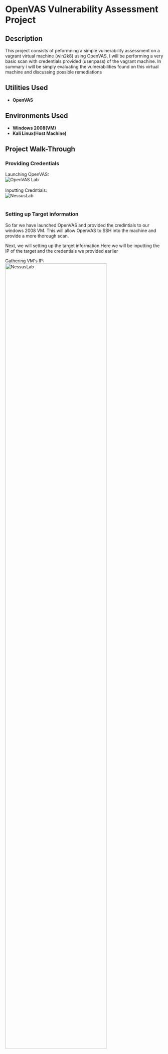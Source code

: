 <h1>OpenVAS Vulnerability Assessment Project</h1>

<h2>Description</h2>
This project consists of peformning a simple vulnerability assessment on a vagrant virtual machine (win2k8) using OpenVAS. I will be performing a very basic scan with credentials provided (user:pass) of the vagrant machine. In summary i will be simply evaluating the vulnerabilities found on this virtual machine and discussing possible remediations
<br />

<h2>Utilities Used</h2>

- <b>OpenVAS</b> 

<h2>Environments Used </h2>

- <b>Windows 2008(VM)</b>
- <b>Kali Linux(Host Machine)</b> 

<h2>Project Walk-Through</h2>

<p align="center">
  
<h3>Providing Credentials</h3>

Launching OpenVAS: <br/>
<img src="https://i.imgur.com/gvvf6x8.png" alt="OpenVAS Lab"/>
<br />
<br />
Inputting Credntials:  <br/>
<img src="https://i.imgur.com/XworRPu.png" alt="NessusLab"/>
<br />
<br />

<h3>Setting up Target information</h3>

So far we have launched OpenVAS and provided the credintials to our windows 2008 VM. This will allow OpenVAS to SSH into the machine and provide a more thorough scan.

Next, we will setting up the target information.Here we will be inputting the IP of the target and the credentials we provided earlier

Gathering VM's IP:  <br/>
<img src="https://i.imgur.com/5eDpn2P.png" width="80%" alt="NessusLab"/>
<br />
<br />
Inputting Credentials and IP:  <br/>
<img src="https://i.imgur.com/beTCs19.png" height="80%" width="80%" alt="NessusLab"/>
<br />
<br />
<h3> Creating Vulnerability Task </h3>
We have now convyed the target IP and provided credientials. Next we must setup a new Vulnerability task with the information we just listed
<br />
<br />

Providing new task details: <br/>
<img src="https://i.imgur.com/Aw1IscQ.png" height="80%" width="80%" alt="NessusLab"/>
<br />
<br />
Creation of Vulnerability Task:  <br/>
<img src="https://i.imgur.com/jtYUV0D.png" height="80%" width="80%" alt="NessusLab"/>
<br />
<br />
<img src="https://i.imgur.com/lGBAICg.png" height="80%" width="80%" alt="NessusLab"/>
<h3> Results Overview</h3>
<br/>
<img src="https://i.imgur.com/rH1dvJS.png" alt="NessusLab"/>
<br />
<br />
<img src="https://i.imgur.com/ckUFrYc.png" alt="NessusLab"/>
<br />
<br />
<img src="https://i.imgur.com/Zyxa6g0.png" height="80%" width="80%" alt="NessusLab"/>
<br />
Looking at the results we can see an array of high severity vulnerabilties. This is somewhat to be expected as the VM im scanning is win2k8 and no updates have been
performed on it.There are so many attack vectors for an attacker to choose from, ranging from RCE attacks, DOS, SSH & FTP brute force, the list goes on.
<br />
<br />
For the following section i will be exploiting a vulnerabilties listed on our OpenVAS vulnerability Scan. This is to ultimately demonstrate the consequences of not fixing vulnerabilties on a system or network

<h3>Exploitation Example</h3>

Now the vulnerability i will be exploiting is the 'ElasticSearch EOL exploit | CVE-2014-3120' . I will be using a payload that exploits a remote command execution (RCE) vulnerability in ElasticSearch, exploitable by default on ElasticSearch prior to 1.2.0. The bug is found in the REST API, which does not require authentication, where the search function allows dynamic scripts execution.

<img src="https://i.imgur.com/fJYsMme.png" height="80%" width="80%" alt="NessusLab"/>
<br />
Starting Metasploit Framework: <br/>
<img src="https://i.imgur.com/WK970A1.png" height="80%" width="80%" alt="NessusLab"/>
<br />
Configuring Options: <br/>
<img src="https://i.imgur.com/op9KWd6.png" height="80%" width="80%" alt="NessusLab"/>
<br />
Starting Exploit: <br/>
<img src="https://i.imgur.com/jRVZiM1.png" height="80%" width="80%" alt="NessusLab"/>
<br />
BOOM We're IN!: <br/>
<img src="https://i.imgur.com/LLZW0uK.png" height="80%" width="80%" alt="NessusLab"/>
<br />
Great we successfully managed to get into the system via RCE! 

<h4>Post Exploitation</h4>
As you can see we have now performed RCE (Remote Code Execution) on the target. For this next section i will demonstrate what a hacker might do once inside a system. For this exmaple i created a file on the win2k8 machine called 'Passwords' this contains a file called 'HIDEME'. We will do some basic directory travesal and see whats inside 👀
<br />
<br />
What you may have noticed is we have root privilages and can perform quite literally anything we want from here on out. My demonstration is very tame, but can be vastly more devastating
<br />
<br />
Directory Traversal: <br/>
<img src="https://i.imgur.com/FG64bF4.png" height="80%" width="80%" alt="NessusLab"/>

Here i go down to C:\\ to view everything on the ground level.
<br />
<br />
Traversing to Users/Admin/Desktop: <br/>
<img src="https://i.imgur.com/mSOCHwA.png" height="80%" width="80%" alt="NessusLab"/>
<br />
<br />
Passwords Directory: <br/>
<img src="https://i.imgur.com/lsUAKql.png" height="80%" width="80%" alt="NessusLab"/>
<br />
<br />
Grab the Loot!: <br/>
<img src="https://i.imgur.com/kGdo40q.png" height="80%" width="80%" alt="NessusLab"/>
<br />
<br />

<h3>Conclusion</h3>
Overall in this project i wanted to simply demonstrate the power of OpenVAS , whilst also highlighting just how dangerous some of these vulnerabilties can be if not remediated quickly! I hope you enjoyed :p

If you would like to look into the vulnerability i exploited the CVE can be found here https://nvd.nist.gov/vuln/detail/CVE-2014-3120

Thanks you for Reading My Post ❤️
</p>
